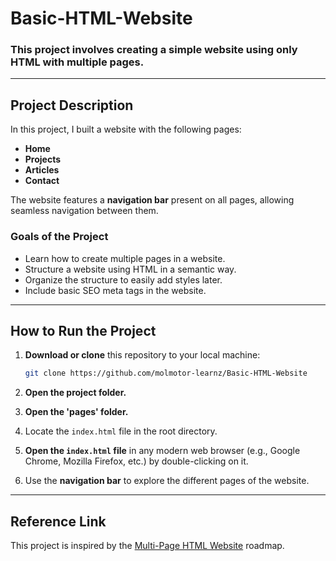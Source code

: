 # Basic-HTML-Website 
### This project involves creating a simple website using only HTML with multiple pages.  

---

## Project Description  

In this project, I built a website with the following pages:  
- **Home**  
- **Projects**  
- **Articles**  
- **Contact**  

The website features a **navigation bar** present on all pages, allowing seamless navigation between them.  

### Goals of the Project  
- Learn how to create multiple pages in a website.  
- Structure a website using HTML in a semantic way.  
- Organize the structure to easily add styles later.  
- Include basic SEO meta tags in the website.  

---

## How to Run the Project  

1. **Download or clone** this repository to your local machine:  
    ```bash
    git clone https://github.com/molmotor-learnz/Basic-HTML-Website
    ```  

2. **Open the project folder.**

3. **Open the 'pages' folder.**

4. Locate the `index.html` file in the root directory.  

5. **Open the `index.html` file** in any modern web browser (e.g., Google Chrome, Mozilla Firefox, etc.) by double-clicking on it.  

6. Use the **navigation bar** to explore the different pages of the website.  

---

## Reference Link  

This project is inspired by the [Multi-Page HTML Website](https://roadmap.sh/projects/basic-html-website) roadmap.  
